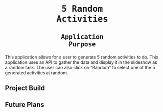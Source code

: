 # <pre align="center">5 Random Activities</pre>

## <pre align="center">Application Purpose</pre>

This application allows for a user to generate 5 random activities to do. This application uses an API to gather the data and display it in the slideshow as a random task. The user can also click on "Random" to select one of the 5 generated activities at random.

## Project Build



## Future Plans
